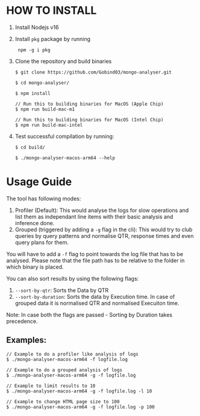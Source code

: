 # HOW TO INSTALL

1. Install Nodejs v16
2. Install  `pkg` package by running

   ``` npm -g i pkg```

2. Clone the repository and build binaries

    ```
    $ git clone https://github.com/Gobind03/mongo-analyser.git

    $ cd mongo-analyser/

    $ npm install

    // Run this to building binaries for MacOS (Apple Chip)
    $ npm run build-mac-m1

    // Run this to building binaries for MacOS (Intel Chip)
    $ npm run build-mac-intel
    ```

3. Test successful compilation by running:
    ```
    $ cd build/

    $ ./mongo-analyser-macos-arm64 --help
    ```

# Usage Guide

The tool has following modes:

1. Profiler (Default): This would analyse the logs for slow operations and list them as independant line items with
   their basic analysis and inference done.
2. Grouped (triggered by adding a `-g` flag in the cli): This would try to club queries by query patterns and normalise
   QTR, response times and even query plans for them.

You will have to add a  `-f`  flag to point towards the log file that has to be analysed. Please note that the file path
has to be relative to the folder in which binary is placed.

You can also sort results by using the following flags:

1. `--sort-by-qtr`: Sorts the Data by QTR
2. `--sort-by-duration`: Sorts the data by Execution time. In case of grouped data it is normalised QTR and normalised
   Execuiton time.

Note: In case both the flags are passed - Sorting by Duration takes precedence.

## Examples:

```
// Example to do a profiler like analysis of logs 
$ ./mongo-analyser-macos-arm64 -f logfile.log

// Example to do a grouped analysis of logs 
$ ./mongo-analyser-macos-arm64 -g -f logfile.log

// Example to limit results to 10
$ ./mongo-analyser-macos-arm64 -g -f logfile.log -l 10

// Example to change HTML page size to 100
$ ./mongo-analyser-macos-arm64 -g -f logfile.log -p 100

```